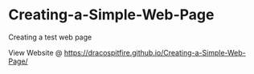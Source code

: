 # Creating-a-Simple-Web-Page
Creating a test web page

View Website @ https://dracospitfire.github.io/Creating-a-Simple-Web-Page/
